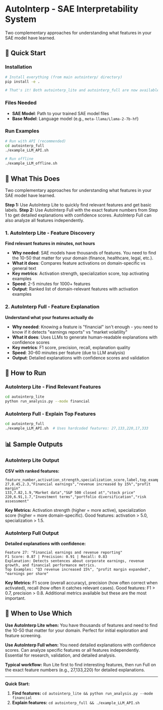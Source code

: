 # AutoInterp - SAE Interpretability System

Two complementary approaches for understanding what features in your SAE model have learned.

## 🚀 Quick Start

### Installation
```bash
# Install everything (from main autointerp/ directory)
pip install -e .

# That's it! Both autointerp_lite and autointerp_full are now available
```

### Files Needed
- **SAE Model**: Path to your trained SAE model files
- **Base Model**: Language model (e.g., `meta-llama/Llama-2-7b-hf`)

### Run Examples
```bash
# Run with API (recommended)
cd autointerp_full
./example_LLM_API.sh

# Run offline
./example_LLM_offline.sh
```

## 🎯 What This Does

Two complementary approaches for understanding what features in your SAE model have learned.

**Step 1:** Use AutoInterp Lite to quickly find relevant features and get basic labels. **Step 2:** Use AutoInterp Full with the exact feature numbers from Step 1 to get detailed explanations with confidence scores. AutoInterp Full can also analyze all features independently.

### 1. AutoInterp Lite - Feature Discovery
**Find relevant features in minutes, not hours**

- **Why needed**: SAE models have thousands of features. You need to find the 10-50 that matter for your domain (finance, healthcare, legal, etc.).
- **What it does**: Compares feature activations on domain-specific vs general text
- **Key metrics**: Activation strength, specialization score, top activating examples
- **Speed**: 2-5 minutes for 1000+ features
- **Output**: Ranked list of domain-relevant features with activation examples

### 2. AutoInterp Full - Feature Explanation  
**Understand what your features actually do**

- **Why needed**: Knowing a feature is "financial" isn't enough - you need to know if it detects "earnings reports" vs "market volatility"
- **What it does**: Uses LLMs to generate human-readable explanations with confidence scores
- **Key metrics**: F1 score, precision, recall, explanation quality
- **Speed**: 30-60 minutes per feature (due to LLM analysis)
- **Output**: Detailed explanations with confidence scores and validation

## 🚀 How to Run

### AutoInterp Lite - Find Relevant Features
```bash
cd autointerp_lite
python run_analysis.py --mode financial
```

### AutoInterp Full - Explain Top Features
```bash
cd autointerp_full
./example_LLM_API.sh  # Uses hardcoded features: 27,133,220,17,333
```

## 📊 Sample Outputs

### AutoInterp Lite Output
**CSV with ranked features:**
```csv
feature_number,activation_strength,specialization_score,label,top_examples
27,8.45,2.3,"Financial earnings","revenue increased by 15%","profit margin"
133,7.82,1.9,"Market data","S&P 500 closed at","stock price"
220,6.91,1.7,"Investment terms","portfolio diversification","risk assessment"
```

**Key Metrics:** Activation strength (higher = more active), specialization score (higher = more domain-specific). Good features: activation > 5.0, specialization > 1.5.

### AutoInterp Full Output
**Detailed explanations with confidence:**
```
Feature 27: "Financial earnings and revenue reporting"
F1 Score: 0.87 | Precision: 0.91 | Recall: 0.83
Explanation: Detects sentences about corporate earnings, revenue growth, and financial performance metrics.
Top Examples: "Q3 revenue increased 15%", "profit margin expanded", "earnings per share"
```

**Key Metrics:** F1 score (overall accuracy), precision (how often correct when activated), recall (how often it catches relevant cases). Good features: F1 > 0.7, precision > 0.8. Additional metrics available but these are the most important.

## 🎯 When to Use Which

**Use AutoInterp Lite when:** You have thousands of features and need to find the 10-50 that matter for your domain. Perfect for initial exploration and feature screening.

**Use AutoInterp Full when:** You need detailed explanations with confidence scores. Can analyze specific features or all features independently. Essential for research, validation, and detailed analysis.

**Typical workflow:** Run Lite first to find interesting features, then run Full on the exact feature numbers (e.g., 27,133,220) for detailed explanations.

---

**Quick Start:**
1. **Find features:** `cd autointerp_lite && python run_analysis.py --mode financial`
2. **Explain features:** `cd autointerp_full && ./example_LLM_API.sh`